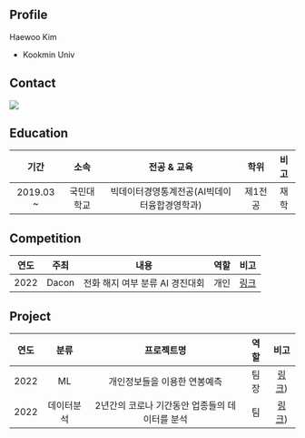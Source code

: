 ## Profile
Haewoo Kim
* Kookmin Univ

## Contact
 <img src="https://img.shields.io/badge/wawaw456@naver.com-03C75A?style=flat&logo=Naver&logoColor=white"/>

## Education
| 기간 | 소속 | 전공 & 교육 | 학위 | 비고 |
| :------: | :------: | :------: | :------: | :------: |
| 2019.03 ~ | 국민대학교  | 빅데이터경영통계전공(AI빅데이터융합경영학과) | 제1전공 | 재학 |

## Competition
| 연도 | 주최 | 내용 | 역할 | 비고 |
| :------: | :------: | :------: | :------: | :------: |
| 2022 | Dacon | 전화 해지 여부 분류 AI 경진대회 | 개인 | [링크]() |


## Project
| 연도 | 분류 | 프로젝트명 | 역할 | 비고 |
| :------: | :------: | :------: | :------: | :------: |
| 2022 | ML | 개인정보들을 이용한 연봉예측 | 팀장 | [링크](https://github.com/KimHaeWoo-kookmin/Machine_Learning_project)) |
| 2022 | 데이터분석 | 2년간의 코로나 기간동안 업종들의 데이터를 분석 | 팀 | [링크](https://github.com/KimHaeWoo-kookmin/Visualization)) |
